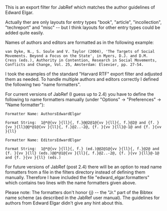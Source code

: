 This is an export filter for JabRef which matches the author
guidelines of Edward Elgar.

Actually ther are only layouts for entry types "book", "article",
"incollection", "techreport" and "misc" -- but I think layouts for
other entry types could be added quite easily.

Names of authors and editors are formatted as in the following
example:

    van Dyke, N., S. Soule and V. Taylor (2004), 'The Targets of Social
    Movements. Beyond a Focus on the State', in Myers, D.J. and D.M.
    Cress (eds.), Authority in Contention, Research in Social Movements,
    Conflicts and Change, Vol. 25, Amsterdam: Elsevier, pp. 27-54.

I took the examples of the standard "Harvard RTF" export filter and
adjusted them as needed. To handle multiple authors and editors
correctly I defined the following two "name formatters". 

For current versions of JabRef (I guess up to 2.4) you have to define
the following to name formatters manually (under "Options" ->
"Preferences" -> "Name formatter"):

    Formatter Name: AuthorsEdwardElgar

    Format String:  1@*@{vv }{ll}{, f.}@@2@1@{vv }{ll}{, f.}@2@ and {f. }{vv }{ll}@@*@1@{vv }{ll}{, f.}@2..-2@, {f. }{vv }{ll}@-1@ and {f. }{vv }{ll}

    Formatter Name: EditorsEdwardElgar

    Format String:  1@*@{vv }{ll}{, f.} (ed.)@@2@1@{vv }{ll}{, f.}@2@ and {f. }{vv }{ll} (eds.)@@*@1@{vv }{ll}{, f.}@2..-2@, {f. }{vv }{ll}@-1@ and {f. }{vv }{ll} (eds.)

For future versions of JabRef (post 2.4) there will be an option to
read name formatters from a file in the filters directory instead of
defining them manually. Therefore I have included the file
"edward_elgar.formatters" which contains two lines with the name
formatters given above.

Please note: The formatters don't honor {j} -- the "Jr." part of the
Bibtex name scheme (as described in the JabRef user manual). The
guidelines for authors from Edward Elgar didn't give any hint about
this.
